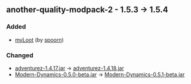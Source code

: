 ## another-quality-modpack-2 - 1.5.3 -> 1.5.4

### Added

  * [myLoot](https://www.curseforge.com/minecraft/mc-mods/myloot) (by [spoorn](https://www.curseforge.com/members/spoorn/projects))

### Changed

  * [adventurez-1.4.17.jar](https://www.curseforge.com/minecraft/mc-mods/adventurez/files/4061649) -> [adventurez-1.4.18.jar](https://www.curseforge.com/minecraft/mc-mods/adventurez/files/4528227)
  * [Modern-Dynamics-0.5.0-beta.jar](https://www.curseforge.com/minecraft/mc-mods/modern-dynamics/files/4514454) -> [Modern-Dynamics-0.5.1-beta.jar](https://www.curseforge.com/minecraft/mc-mods/modern-dynamics/files/4526928)


